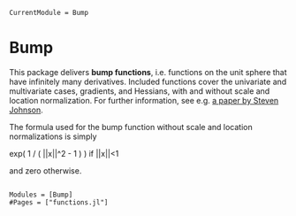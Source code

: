 ```@meta
CurrentModule = Bump
```



# Bump

This package delivers **bump functions**, i.e. functions on the unit sphere that have infinitely many derivatives. Included functions cover the univariate and multivariate cases, gradients, and Hessians, with and without scale and location normalization.  For further information, see e.g. [a paper by Steven Johnson](https://arxiv.org/abs/1508.04376).

The formula used for the bump function without scale and location normalizations is simply

  exp( 1 / ( ||x||^2 - 1 )  ) if ||x||<1
  
and zero otherwise.



```@index
```

```@autodocs
Modules = [Bump]
#Pages = ["functions.jl"]
```


